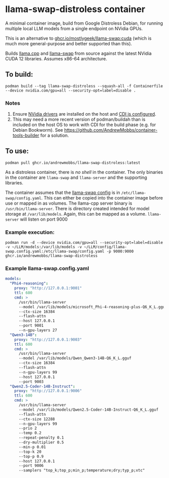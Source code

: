 # llama-swap-distroless container
A minimal container image, build from Google Distroless Debian, for running multiple local LLM models from a single endpoint on NVidia GPUs.

This is an alternative to [ghcr.io/mostlygeek/llama-swap:cuda](https://github.com/mostlygeek/llama-swap/pkgs/container/llama-swap) (which is much more general-purpose and better supported than this).

Builds [llama.cpp](https://github.com/ggml-org/llama.cpp) and [llama-swap](https://github.com/mostlygeek/llama-swap) from source against the latest NVidia CUDA 12 libraries. Assumes x86-64 architecture.

## To build:
`podman build --tag llama-swap-distroless --squash-all -f Containerfile --device nvidia.com/gpu=all --security-opt=label=disable .`

### Notes
1. Ensure [NVidia drivers](https://docs.nvidia.com/datacenter/tesla/driver-installation-guide/index.html) are installed on the host and [CDI is configured](https://docs.nvidia.com/datacenter/cloud-native/container-toolkit/latest/cdi-support.html).  
2. This may need a more recent version of podman/buildah than is included on the host OS to work with CDI for the build phase (e.g. for Debian Bookworm). See https://github.com/AndrewMobbs/container-tools-builder for a solution.

## To use:
`podman pull ghcr.io/andrewmobbs/llama-swap-distroless:latest`

As a distroless container, there is *no shell* in the container. The only binaries in the container are `llama-swap` and `llama-server` and the supporting libraries.

The container assumes that the [llama-swap config](https://github.com/mostlygeek/llama-swap?tab=readme-ov-file#configyaml) is in `/etc/llama-swap/config.yaml`. This can either be copied into the container image before use or mapped in as volumes.
The llama-cpp server binary is `/usr/bin/llama-server`.
There is directory created intended for model storage at `/var/lib/models`. Again, this can be mapped as a volume.
`llama-server` will listen on port 9000

### Example execution:
`podman run -d --device nvidia.com/gpu=all --security-opt=label=disable -v ~/LLM/models:/var/lib/models -v ~/LLM/config/llama-swap.config.yaml:/etc/llama-swap/config.yaml -p 9000:9000 ghcr.io/andrewmobbs/llama-swap-distroless`

### Example llama-swap.config.yaml
```yaml
models:
  "Phi4-reasoning":
    proxy: "http://127.0.0.1:9001"
    ttl: 600
    cmd: >
      /usr/bin/llama-server
      --model /var/lib/models/microsoft_Phi-4-reasoning-plus-Q6_K_L.gguf
      --ctx-size 16384
      --flash-attn
      --host 127.0.0.1
      --port 9001
      --n-gpu-layers 27
  "Qwen3-14B":
    proxy: "http://127.0.0.1:9003"
    ttl: 600
    cmd: >
      /usr/bin/llama-server
      --model /var/lib/models/Qwen_Qwen3-14B-Q6_K_L.gguf
      --ctx-size 16384
      --flash-attn
      --n-gpu-layers 99
      --host 127.0.0.1
      --port 9003
  "Qwen2.5-Coder-14B-Instruct":
    proxy: "http://127.0.0.1:9006"
    ttl: 600
    cmd: >
      /usr/bin/llama-server
      --model /var/lib/models/Qwen2.5-Coder-14B-Instruct-Q6_K_L.gguf
      --flash-attn
      --ctx-size 12288
      --n-gpu-layers 99
      --prio 2
      --temp 0.2
      --repeat-penalty 0.1
      --dry-multiplier 0.5
      --min-p 0.01
      --top-k 20
      --top-p 0.9
      --host 127.0.0.1
      --port 9006
      --samplers "top_k;top_p;min_p;temperature;dry;typ_p;xtc"
```
